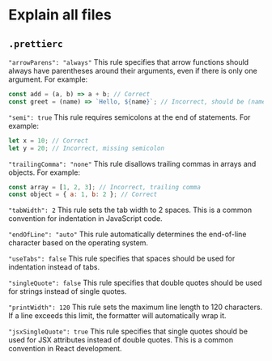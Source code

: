 # Explain all files

## `.prettierc`

`"arrowParens": "always"`
This rule specifies that arrow functions should always have parentheses around their arguments, even if there is only one argument. For example:

```js
const add = (a, b) => a + b; // Correct
const greet = (name) => `Hello, ${name}`; // Incorrect, should be (name) =>
```

`"semi": true`
This rule requires semicolons at the end of statements. For example:

```js
let x = 10; // Correct
let y = 20; // Incorrect, missing semicolon
```

`"trailingComma": "none"`
This rule disallows trailing commas in arrays and objects. For example:

```js
const array = [1, 2, 3]; // Incorrect, trailing comma
const object = { a: 1, b: 2 }; // Correct
```

`"tabWidth": 2`
This rule sets the tab width to 2 spaces. This is a common convention for indentation in JavaScript code.

`"endOfLine": "auto"`
This rule automatically determines the end-of-line character based on the operating system.

`"useTabs": false`
This rule specifies that spaces should be used for indentation instead of tabs.

`"singleQuote": false`
This rule specifies that double quotes should be used for strings instead of single quotes.

`"printWidth": 120`
This rule sets the maximum line length to 120 characters. If a line exceeds this limit, the formatter will automatically wrap it.

`"jsxSingleQuote": true`
This rule specifies that single quotes should be used for JSX attributes instead of double quotes. This is a common convention in React development.
